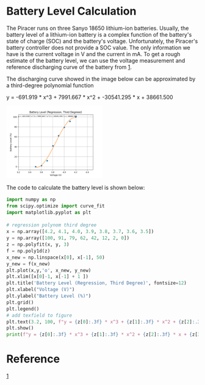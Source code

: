 # Battery Level Calculation
The Piracer runs on three Sanyo 18650 lithium-ion batteries. Usually, the battery level of a lithium-ion battery is a complex function of the battery's state of charge (SOC) and the battery's voltage. 
Unfortunately, the Piracer's battery controller does not provide a SOC value. The only information we have is the current voltage in V and the current in mA. 
To get a rough estimate of the battery level, we can use the voltage measurement and reference discharging curve of the battery from [1](https://lygte-info.dk/info/BatteryChargePercent%20UK.html). 

The discharging curve showed in the image below can be approximated by a third-degree polynomial function

y = -691.919 * x^3 + 7991.667 * x^2 + -30541.295 * x + 38661.500 

<img src="imgs/Battery_Level_Discharge_Approximation.png" width="50%" height="50%">

The code to calculate the battery level is shown below:

``` python
import numpy as np
from scipy.optimize import curve_fit
import matplotlib.pyplot as plt

# regression polynom third degree 
x = np.array([4.2, 4.1, 4.0, 3.9, 3.8, 3.7, 3.6, 3.5])
y = np.array([100, 91, 79, 62, 42, 12, 2, 0])
z = np.polyfit(x, y, 3)
f = np.poly1d(z)
x_new = np.linspace(x[0], x[-1], 50)
y_new = f(x_new)
plt.plot(x,y,'o', x_new, y_new)
plt.xlim([x[0]-1, x[-1] + 1 ])
plt.title('Battery Level (Regression, Third Degree)', fontsize=12)
plt.xlabel("Voltage (V)")
plt.ylabel("Battery Level (%)")
plt.grid()
plt.legend()
# add texfield to figure
plt.text(3.2, 100, f"y = {z[0]:.3f} * x^3 + {z[1]:.3f} * x^2 + {z[2]:.3f} * x + {z[3]:.3f}", fontsize=8)
plt.show()
print(f"y = {z[0]:.3f} * x^3 + {z[1]:.3f} * x^2 + {z[2]:.3f} * x + {z[3]:.3f}")
```
# Reference
[1](https://lygte-info.dk/info/BatteryChargePercent%20UK.html)
